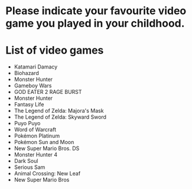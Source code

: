 # Please indicate your favourite video game you played in your childhood.

# List of video games
- Katamari Damacy
- Biohazard
- Monster Hunter
- Gameboy Wars
- GOD EATER 2 RAGE BURST
- Monster Hunter
- Fantasy Life
- The Legend of Zelda: Majora's Mask
- The Legend of Zelda: Skyward Sword
- Puyo Puyo
- Word of Warcraft
- Pokémon Platinum
- Pokémon Sun and Moon
- New Super Mario Bros. DS
- Monster Hunter 4
- Dark Soul
- Serious Sam
- Animal Crossing: New Leaf
- New Super Mario Bros
